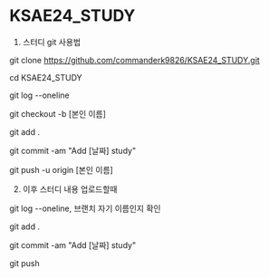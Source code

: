 # KSAE24_STUDY
1. 스터디 git 사용법

git clone https://github.com/commanderk9826/KSAE24_STUDY.git

cd KSAE24_STUDY

git log --oneline

git checkout -b [본인 이름]

git add .

git commit -am "Add [날짜] study"

git push -u origin [본인 이름]

2. 이후 스터디 내용 업로드할때

git log --oneline, 브랜치 자기 이름인지 확인

git add .

git commit -am "Add [날짜] study"

git push



